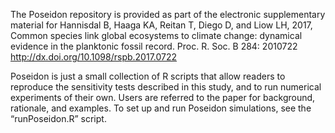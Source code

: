 The Poseidon repository is provided as part of the electronic supplementary material 
for Hannisdal B, Haaga KA, Reitan T, Diego D, and Liow LH, 2017, Common species link global ecosystems to climate change: dynamical evidence in the planktonic fossil record. Proc. R. Soc. B 284: 2010722
http://dx.doi.org/10.1098/rspb.2017.0722

Poseidon is just a small collection of R scripts that allow readers to reproduce the sensitivity tests described in this study, and to run numerical experiments of their own. Users are referred to the paper for background, rationale, and examples. To set up and run Poseidon simulations, see the “runPoseidon.R” script.